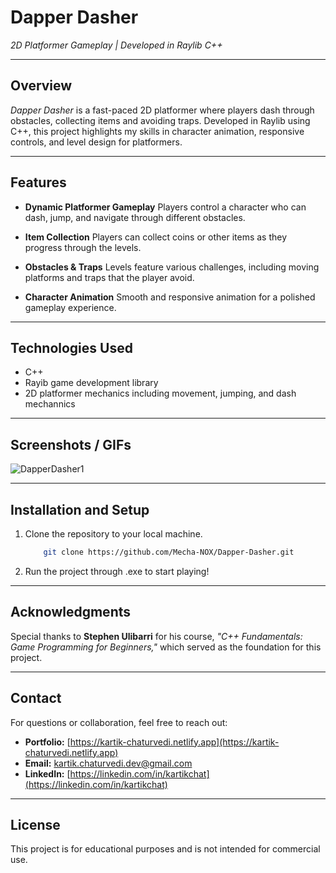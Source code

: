 # **Dapper Dasher**

*2D Platformer Gameplay | Developed in Raylib C++*

---

## **Overview**

*Dapper Dasher* is a fast-paced 2D platformer where players dash through obstacles, collecting items and avoiding traps. Developed in Raylib using C++, this project highlights my skills in character animation, responsive controls, and level design for platformers.

---

## **Features**

- **Dynamic Platformer Gameplay**
Players control a character who can dash, jump, and navigate through different obstacles.

- **Item Collection**
Players can collect coins or other items as they progress through the levels.

- **Obstacles & Traps**
Levels feature various challenges, including moving platforms and traps that the player avoid.

- **Character Animation**
Smooth and responsive animation for a polished gameplay experience.

---

## **Technologies Used**

- C++
- Rayib game development library  
- 2D platformer mechanics including movement, jumping, and dash mechannics

---

## **Screenshots / GIFs**

![DapperDasher1](https://github.com/Mecha-NOX/Countdown-Carnage/blob/b78451a59a67d9caf7e22beff407e0be5d344b78/GIFs/Countdown-Carnage_First.gif)

---

## **Installation and Setup**

1. Clone the repository to your local machine.  

    ```bash
        git clone https://github.com/Mecha-NOX/Dapper-Dasher.git
    ```
  
2. Run the project through .exe to start playing!

---

## **Acknowledgments**

Special thanks to **Stephen Ulibarri** for his course, *"C++ Fundamentals: Game Programming for Beginners,"* which served as the foundation for this project.

---

## **Contact**

For questions or collaboration, feel free to reach out:

- **Portfolio:** [https://kartik-chaturvedi.netlify.app](https://kartik-chaturvedi.netlify.app)  
- **Email:** <kartik.chaturvedi.dev@gmail.com>  
- **LinkedIn:** [https://linkedin.com/in/kartikchat](https://linkedin.com/in/kartikchat)

---

## **License**

This project is for educational purposes and is not intended for commercial use.
